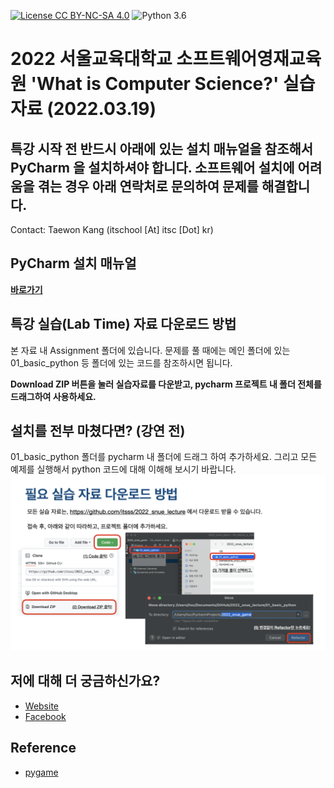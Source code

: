 [![License CC BY-NC-SA 4.0](https://img.shields.io/badge/license-CC4.0-blue.svg)](https://raw.githubusercontent.com/NVIDIA/FastPhotoStyle/master/LICENSE.md)
![Python 3.6](https://img.shields.io/badge/python-3.6-green.svg)
# 2022 서울교육대학교 소프트웨어영재교육원 'What is Computer Science?' 실습 자료 (2022.03.19)

## 특강 시작 전 반드시 아래에 있는 설치 매뉴얼을 참조해서 PyCharm 을 설치하셔야 합니다. 소프트웨어 설치에 어려움을 겪는 경우 아래 연락처로 문의하여 문제를 해결합니다.
Contact: Taewon Kang (itschool [At] itsc [Dot] kr)

## PyCharm 설치 매뉴얼
**[바로가기](https://github.com/itsss/2022_snue_lecture/blob/main/prerequisite_2022_snue.pdf)**

## 특강 실습(Lab Time) 자료 다운로드 방법
본 자료 내 Assignment 폴더에 있습니다. 문제를 풀 때에는 메인 폴더에 있는 01_basic_python 등 폴더에 있는 코드를 참조하시면 됩니다.

**Download ZIP 버튼을 눌러 실습자료를 다운받고, pycharm 프로젝트 내 폴더 전체를 드래그하여 사용하세요.**

## 설치를 전부 마쳤다면? (강연 전)
01_basic_python 폴더를 pycharm 내 폴더에 드래그 하여 추가하세요. 그리고 모든 예제를 실행해서 python 코드에 대해 이해해 보시기 바랍니다.
<img src='imgs/download_material.png' width="800px"/>

## 저에 대해 더 궁금하신가요?
* [Website](http://itsc.kr)
* [Facebook](https://www.facebook.com/itsc.kang/)

## Reference
* [pygame](https://pygame.org/)
